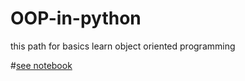 # OOP-in-python
this path for basics learn object oriented programming

#[see notebook](https://github.com/mehranalam/OOP-in-python/OOPinpython.ipynb)
